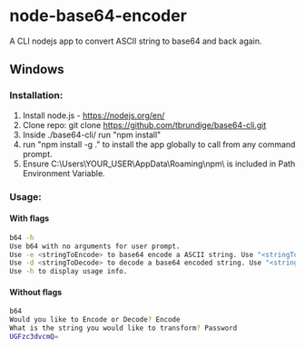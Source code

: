 # node-base64-encoder
 A CLI nodejs app to convert ASCII string to base64 and back again.

## Windows
 ### Installation:

1. Install node.js - https://nodejs.org/en/
2. Clone repo: git clone https://github.com/tbrundige/base64-cli.git
3. Inside ./base64-cli/ run "npm install"
4. run "npm install -g ." to install the app globally to call from any command prompt.
5. Ensure C:\Users\YOUR_USER\AppData\Roaming\npm\ is included in Path Environment Variable. 

### Usage:
#### With flags
```sh
b64 -h
Use b64 with no arguments for user prompt.
Use -e <stringToEncode> to base64 encode a ASCII string. Use "<stringToEncode>" if string contains special characters.
Use -d <stringToDecode> to decode a base64 encoded string. Use "<stringToDecode>" if string contains special characters.
Use -h to display usage info.
```
#### Without flags
```sh
b64
Would you like to Encode or Decode? Encode
What is the string you would like to transform? Password
UGFzc3dvcmQ=
```
